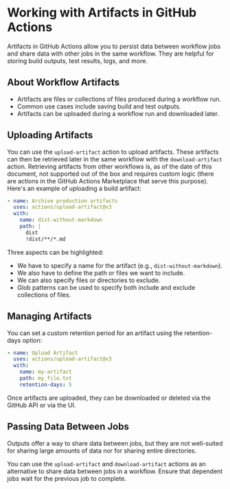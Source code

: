 # Working with Artifacts in GitHub Actions

Artifacts in GitHub Actions allow you to persist data between workflow jobs and share data with other jobs in the same workflow. They are helpful for storing build outputs, test results, logs, and more.

## About Workflow Artifacts

- Artifacts are files or collections of files produced during a workflow run.
- Common use cases include saving build and test outputs.
- Artifacts can be uploaded during a workflow run and downloaded later.

## Uploading Artifacts

You can use the `upload-artifact` action to upload artifacts. These artifacts can then be retrieved later in the same workflow with the `download-artifact` action. Retrieving artifacts from other workflows is, as of the date of this document, not supported out of the box and requires custom logic (there are actions in the GitHub Actions Marketplace that serve this purpose). Here's an example of uploading a build artifact:

```yaml
- name: Archive production artifacts
  uses: actions/upload-artifact@v3
  with:
    name: dist-without-markdown
    path: |
      dist
      !dist/**/*.md
```

Three aspects can be highlighted:

- We have to specify a name for the artifact (e.g., `dist-without-markdown`).
- We also have to define the path or files we want to include.
- We can also specify files or directories to exclude.
- Glob patterns can be used to specify both include and exclude collections of files.

## Managing Artifacts

You can set a custom retention period for an artifact using the retention-days option:

```yaml
- name: Upload Artifact
  uses: actions/upload-artifact@v3
  with:
    name: my-artifact
    path: my_file.txt
    retention-days: 5
```

Once artifacts are uploaded, they can be downloaded or deleted via the GitHub API or via the UI.

## Passing Data Between Jobs

Outputs offer a way to share data between jobs, but they are not well-suited for sharing large amounts of data nor for sharing entire directories.

You can use the `upload-artifact` and `download-artifact` actions as an alternative to share data between jobs in a workflow. Ensure that dependent jobs wait for the previous job to complete.
